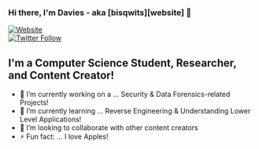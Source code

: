 ### Hi there, I'm Davies - aka [bisqwits][website] 👋

[![Website](https://img.shields.io/website?label=DAVIESATEKA.COM&style=for-the-badge&up_message=GO&url=https%3A%2F%2Fdaviesateka.com)](https://daviesateka.com)
<br>
[![Twitter Follow](https://img.shields.io/twitter/follow/atcwl?label=FOLLOW%20%40daviesateka&style=for-the-badge)](https://twitter.com/atcwl)

## I'm a Computer Science Student, Researcher,  and Content Creator!

- 🔭 I’m currently working on a ... Security & Data Forensics-related Projects!
- 🌱 I’m currently learning ... Reverse Engineering & Understanding Lower Level Applications!
- 👯 I’m looking to collaborate with other content creators
- ⚡ Fun fact: ... I love Apples!
<br />
